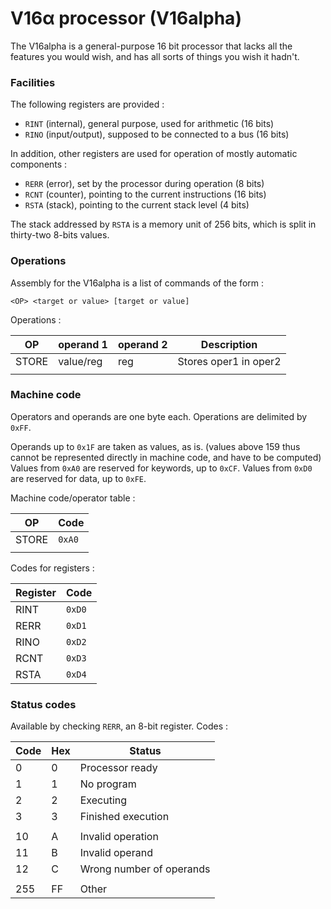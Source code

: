 V16α processor (V16alpha)
=========================

The V16alpha is a general-purpose 16 bit processor that lacks all the
features you would wish, and has all sorts of things you wish it hadn't.


### Facilities

The following registers are provided :

 - `RINT` (internal), general purpose, used for arithmetic (16 bits)
 - `RINO` (input/output), supposed to be connected to a bus (16 bits)
 
In addition, other registers are used for operation of mostly automatic
components :
 
 - `RERR` (error), set by the processor during operation (8 bits)
 - `RCNT` (counter), pointing to the current instructions (16 bits)
 - `RSTA` (stack), pointing to the current stack level (4 bits)


The stack addressed by `RSTA` is a memory unit of 256 bits, which is
split in thirty-two 8-bits values.

### Operations

Assembly for the V16alpha is a list of commands of the form :

`<OP> <target or value> [target or value]`

Operations :

|  OP   | operand 1 | operand 2 | Description            |
|-------|-----------|-----------|------------------------|
| STORE | value/reg | reg       | Stores oper1 in oper2  |
|       |           |           |                        |

### Machine code

Operators and operands are one byte each.
Operations are delimited by `0xFF`.

Operands up to `0x1F` are taken as values, as is.
(values above 159 thus cannot be represented directly in machine code,
and have to be computed)
Values from `0xA0` are reserved for keywords, up to `0xCF`.
Values from `0xD0` are reserved for data, up to `0xFE`.

Machine code/operator table :

|  OP   | Code |
|-------|------|
| STORE |`0xA0`|
|       |      |

Codes for registers :

| Register | Code |
|----------|------|
| RINT     |`0xD0`|
| RERR     |`0xD1`|
| RINO     |`0xD2`|
| RCNT     |`0xD3`|
| RSTA     |`0xD4`|


### Status codes

Available by checking `RERR`, an 8-bit register. Codes :

| Code | Hex | Status                   |
|------|-----|--------------------------|
| 0    | 0   | Processor ready          |
| 1    | 1   | No program               |
| 2    | 2   | Executing                |
| 3    | 3   | Finished execution       |
|      |     |                          |
| 10   | A   | Invalid operation        |
| 11   | B   | Invalid operand          |
| 12   | C   | Wrong number of operands |
|      |     |                          |
| 255  | FF  | Other                    |







